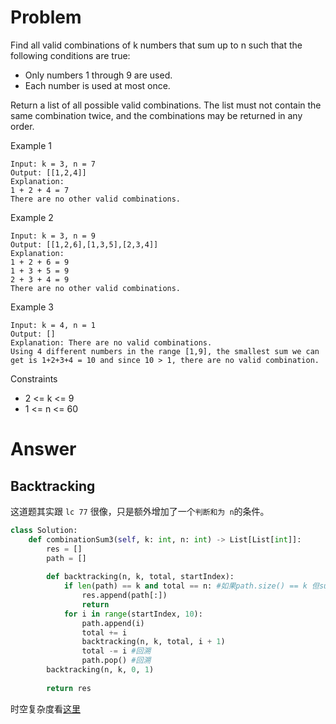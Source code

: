 # Problem
Find all valid combinations of k numbers that sum up to n such that the following conditions are true:

- Only numbers 1 through 9 are used.
- Each number is used at most once.

Return a list of all possible valid combinations. The list must not contain the same combination twice, and the combinations may be returned in any order.

Example 1
```
Input: k = 3, n = 7
Output: [[1,2,4]]
Explanation:
1 + 2 + 4 = 7
There are no other valid combinations.
```

Example 2
```
Input: k = 3, n = 9
Output: [[1,2,6],[1,3,5],[2,3,4]]
Explanation:
1 + 2 + 6 = 9
1 + 3 + 5 = 9
2 + 3 + 4 = 9
There are no other valid combinations.
```

Example 3
```
Input: k = 4, n = 1
Output: []
Explanation: There are no valid combinations.
Using 4 different numbers in the range [1,9], the smallest sum we can get is 1+2+3+4 = 10 and since 10 > 1, there are no valid combination.
```

Constraints
- 2 <= k <= 9
- 1 <= n <= 60
# Answer
## Backtracking
这道题其实跟 `lc 77` 很像，只是额外增加了一个`判断和为 n`的条件。
```python
class Solution:
    def combinationSum3(self, k: int, n: int) -> List[List[int]]:
        res = []
        path = []
        
        def backtracking(n, k, total, startIndex):
            if len(path) == k and total == n: #如果path.size() == k 但sum != n 直接返回
                res.append(path[:])
                return
            for i in range(startIndex, 10):
                path.append(i)
                total += i
                backtracking(n, k, total, i + 1)
                total -= i #回溯
                path.pop() #回溯
        backtracking(n, k, 0, 1)
        
        return res
```
时空复杂度看[这里](https://programmercarl.com/%E5%9B%9E%E6%BA%AF%E6%80%BB%E7%BB%93.html#%E8%A7%A3%E6%95%B0%E7%8B%AC%E9%97%AE%E9%A2%98)